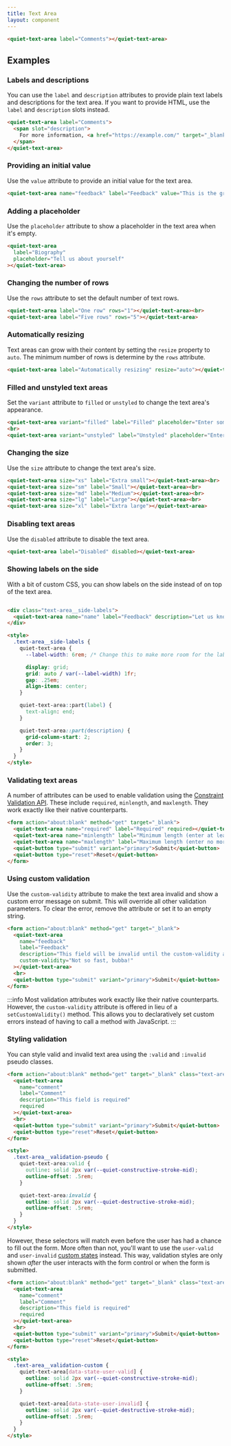 ```yaml
---
title: Text Area
layout: component
---
```


```html {.example}
<quiet-text-area label="Comments"></quiet-text-area>
```

## Examples

### Labels and descriptions

You can use the `label` and `description` attributes to provide plain text labels and descriptions for the text area. If you want to provide HTML, use the `label` and `description` slots instead.

```html {.example}
<quiet-text-area label="Comments">
  <span slot="description">
    For more information, <a href="https://example.com/" target="_blank">visit our website</a>.
  </span>
</quiet-text-area>
```

### Providing an initial value

Use the `value` attribute to provide an initial value for the text area.

```html {.example}
<quiet-text-area name="feedback" label="Feedback" value="This is the greatest and best song in the world."></quiet-text-area>
```

### Adding a placeholder

Use the `placeholder` attribute to show a placeholder in the text area when it's empty.

```html {.example}
<quiet-text-area 
  label="Biography"
  placeholder="Tell us about yourself"
></quiet-text-area>
```

### Changing the number of rows

Use the `rows` attribute to set the default number of text rows.

```html {.example}
<quiet-text-area label="One row" rows="1"></quiet-text-area><br>
<quiet-text-area label="Five rows" rows="5"></quiet-text-area>
```

### Automatically resizing

Text areas can grow with their content by setting the `resize` property to `auto`. The minimum number of rows is determine by the `rows` attribute.

```html {.example}
<quiet-text-area label="Automatically resizing" resize="auto"></quiet-text-area>
```

### Filled and unstyled text areas

Set the `variant` attribute to `filled` or `unstyled` to change the text area's appearance.

```html {.example}
<quiet-text-area variant="filled" label="Filled" placeholder="Enter some text"></quiet-text-area>
<br>
<quiet-text-area variant="unstyled" label="Unstyled" placeholder="Enter some text"></quiet-text-area>
```

### Changing the size

Use the `size` attribute to change the text area's size.

```html {.example}
<quiet-text-area size="xs" label="Extra small"></quiet-text-area><br>
<quiet-text-area size="sm" label="Small"></quiet-text-area><br>
<quiet-text-area size="md" label="Medium"></quiet-text-area><br>
<quiet-text-area size="lg" label="Large"></quiet-text-area><br>
<quiet-text-area size="xl" label="Extra large"></quiet-text-area>
```

### Disabling text areas

Use the `disabled` attribute to disable the text area.

```html {.example}
<quiet-text-area label="Disabled" disabled></quiet-text-area>
```

### Showing labels on the side

With a bit of custom CSS, you can show labels on the side instead of on top of the text area.

```html {.example}

<div class="text-area__side-labels">
  <quiet-text-area name="name" label="Feedback" description="Let us know what you think"></quiet-text-area>
</div>

<style>
  .text-area__side-labels {
    quiet-text-area {
      --label-width: 6rem; /* Change this to make more room for the label */

      display: grid;
      grid: auto / var(--label-width) 1fr;
      gap: .25em;
      align-items: center;    
    }

    quiet-text-area::part(label) {
      text-align: end;
    }

    quiet-text-area::part(description) {
      grid-column-start: 2;
      order: 3;
    }
  }
</style>
```

### Validating text areas

A number of attributes can be used to enable validation using the [Constraint Validation API](https://developer.mozilla.org/en-US/docs/Web/HTML/Constraint_validation). These include `required`, `minlength`, and `maxlength`. They work exactly like their native counterparts.

```html {.example}
<form action="about:blank" method="get" target="_blank">
  <quiet-text-area name="required" label="Required" required></quiet-text-area><br>
  <quiet-text-area name="minlength" label="Minimum length (enter at least five characters)" required minlength="5"></quiet-text-area><br>
  <quiet-text-area name="maxlength" label="Maximum length (enter no more than five characters)" required maxlength="5"></quiet-text-area><br>
  <quiet-button type="submit" variant="primary">Submit</quiet-button>
  <quiet-button type="reset">Reset</quiet-button>
</form>
```

### Using custom validation

Use the `custom-validity` attribute to make the text area invalid and show a custom error message on submit. This will override all other validation parameters. To clear the error, remove the attribute or set it to an empty string.

```html {.example}
<form action="about:blank" method="get" target="_blank">
  <quiet-text-area 
    name="feedback"
    label="Feedback"
    description="This field will be invalid until the custom-validity attribute is removed"
    custom-validity="Not so fast, bubba!"
  ></quiet-text-area>
  <br>
  <quiet-button type="submit" variant="primary">Submit</quiet-button>
</form>
```

:::info
Most validation attributes work exactly like their native counterparts. However, the `custom-validity` attribute is offered in lieu of a `setCustomValidity()` method. This allows you to declaratively set custom errors instead of having to call a method with JavaScript.
:::

### Styling validation

You can style valid and invalid text area using the `:valid` and `:invalid` pseudo classes.

```html {.example}
<form action="about:blank" method="get" target="_blank" class="text-area__validation-pseudo">
  <quiet-text-area 
    name="comment"
    label="Comment"
    description="This field is required"
    required
  ></quiet-text-area>
  <br>
  <quiet-button type="submit" variant="primary">Submit</quiet-button>
  <quiet-button type="reset">Reset</quiet-button>
</form>

<style>
  .text-area__validation-pseudo {
    quiet-text-area:valid {
      outline: solid 2px var(--quiet-constructive-stroke-mid);
      outline-offset: .5rem;
    }

    quiet-text-area:invalid {
      outline: solid 2px var(--quiet-destructive-stroke-mid);
      outline-offset: .5rem;
    }
  }
</style>
```

However, these selectors will match even before the user has had a chance to fill out the form. More often than not, you'll want to use the `user-valid` and `user-invalid` [custom states](#custom-states) instead. This way, validation styles are only shown _after_ the user interacts with the form control or when the form is submitted.

```html {.example}
<form action="about:blank" method="get" target="_blank" class="text-area__validation-custom">
  <quiet-text-area 
    name="comment"
    label="Comment"
    description="This field is required"
    required
  ></quiet-text-area>
  <br>
  <quiet-button type="submit" variant="primary">Submit</quiet-button>
  <quiet-button type="reset">Reset</quiet-button>
</form>

<style>
  .text-area__validation-custom {
    quiet-text-area[data-state-user-valid] {
      outline: solid 2px var(--quiet-constructive-stroke-mid);
      outline-offset: .5rem;
    }

    quiet-text-area[data-state-user-invalid] {
      outline: solid 2px var(--quiet-destructive-stroke-mid);
      outline-offset: .5rem;
    }
  }
</style>
```